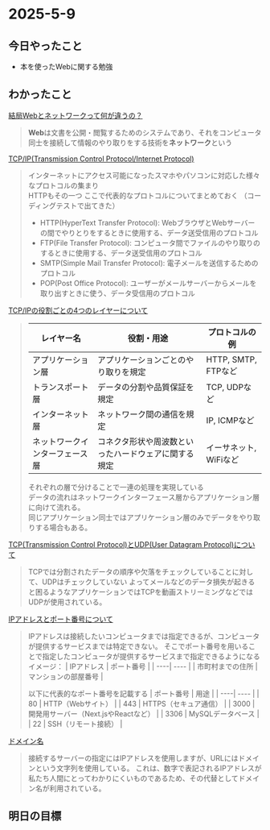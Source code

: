 # 2025-5-9  

## 今日やったこと  
- 本を使ったWebに関する勉強
## わかったこと  
<ins>結局Webとネットワークって何が違うの？</ins>  
>**Web**は文書を公開・閲覧するためのシステムであり、それをコンピュータ同士を接続して情報のやり取りをする技術を**ネットワーク**という

<ins>TCP/IP(Transmission Control Protocol/Internet Protocol)</ins>  
>インターネットにアクセス可能になったスマホやパソコンに対応した様々なプロトコルの集まり  
>HTTPもその一つ
>ここで代表的なプロトコルについてまとめておく （コーディングテストで出てきた）
>- HTTP(HyperText Transfer Protocol): WebブラウザとWebサーバーの間でやりとりをするときに使用する、データ送受信用のプロトコル
>- FTP(File Transfer Protocol): コンピュータ間でファイルのやり取りのするときに使用する、データ送受信用のプロトコル
>- SMTP(Simple Mail Transfer Protocol): 電子メールを送信するためのプロトコル
>- POP(Post Office Protocol): ユーザーがメールサーバーからメールを取り出すときに使う、データ受信用のプロトコル

<ins>TCP/IPの役割ごとの4つのレイヤーについて</ins>  
>| レイヤー名 | 役割・用途 | プロトコルの例 |
>| ---- | ---- | ---- |
>| アプリケーション層 | アプリケーションごとのやり取りを規定 | HTTP, SMTP, FTPなど |
>| トランスポート層 | データの分割や品質保証を規定 | TCP, UDPなど |
>| インターネット層 | ネットワーク間の通信を規定 | IP, ICMPなど |
>| ネットワークインターフェース層 | コネクタ形状や周波数といったハードウェアに関する規定 | イーサネット, WiFiなど |
>
>それぞれの層で分けることで一連の処理を実現している  
>データの流れはネットワークインターフェース層からアプリケーション層に向けて流れる。  
>同じアプリケーション同士ではアプリケーション層のみでデータをやり取りする場合もある。

<ins>TCP(Transmission Control Protocol)とUDP(User Datagram Protocol)について</ins>  
>TCPでは分割されたデータの順序や欠落をチェックしていることに対して、UDPはチェックしていない
>よってメールなどのデータ損失が起きると困るようなアプリケーションではTCPを動画ストリーミングなどではUDPが使用されている。

<ins>IPアドレスとポート番号について</ins>  
>IPアドレスは接続したいコンピュータまでは指定できるが、コンピュータが提供するサービスまでは特定できない。
>そこでポート番号を用いることで指定したコンピュータが提供するサービスまで指定できるようになる  
>イメージ：
>| IPアドレス | ポート番号 |
>| ----| ---- |
>| 市町村までの住所 | マンションの部屋番号 |
>
>以下に代表的なポート番号を記載する
>| ポート番号 | 用途 |
>| ----| ---- |
>| 80 | HTTP（Webサイト） |
>| 443 | HTTPS（セキュア通信） |
>| 3000 | 開発用サーバー（Next.jsやReactなど） |
>| 3306 | MySQLデータベース |
>| 22 | SSH（リモート接続） |  
>
<ins>ドメイン名</ins>  
>接続するサーバーの指定にはIPアドレスを使用しますが、URLにはドメインという文字列を使用している。
>これは、数字で表記されるIPアドレスが私たち人間にとってわかりにくいものであるため、その代替としてドメイン名が利用されている。
## 明日の目標  
